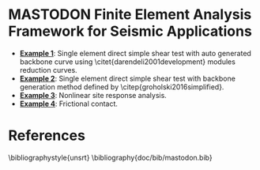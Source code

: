 # MASTODON Finite Element Analysis Framework for Seismic Applications

* **[Example 1](/examples/example1.md)**: Single element direct simple shear test with auto generated backbone curve using \citet{darendeli2001development} modules reduction curves.
* **[Example 2](/examples/example2.md)**: Single element direct simple shear test with backbone generation method defined by \citep{groholski2016simplified}.
* **[Example 3](/examples/example3.md)**: Nonlinear site response analysis.
* **[Example 4](/examples/example4.md)**: Frictional contact.

# References
\bibliographystyle{unsrt}
\bibliography{doc/bib/mastodon.bib}
